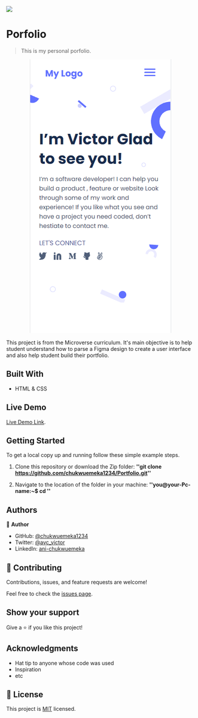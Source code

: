 ![](https://img.shields.io/badge/Microverse-blueviolet)

# Porfolio

>This is my personal porfolio.
<p align="center">
  <img src="./portfolio-screenshot.PNG"/>
</p>

This project is from the Microverse curriculum. It's main objective is to help student understand how to parse a Figma design to create a user interface and also help student build their portfolio.

## Built With

- HTML & CSS

## Live Demo

[Live Demo Link](https://chukwuemeka1234.github.io/portfolio/).

## Getting Started

To get a local copy up and running follow these simple example steps.

1. Clone this repository or download the Zip folder:
**''git clone https://github.com/chukwuemeka1234/Portfolio.git''**

2. Navigate to the location of the folder in your machine:
**''you@your-Pc-name:~$ cd <folder>''**


## Authors

👤 **Author**

- GitHub: [@chukwuemeka1234](https://github.com/chukwuemeka1234)
- Twitter: [@avc_victor](https://twitter.com/@avc_victor)
- LinkedIn: [ani-chukwuemeka](https://linkedin.com/in/ani-chukwuemeka-a65421199/)


## 🤝 Contributing

Contributions, issues, and feature requests are welcome!

Feel free to check the [issues page](../../issues/).

## Show your support

Give a ⭐️ if you like this project!

## Acknowledgments

- Hat tip to anyone whose code was used
- Inspiration
- etc

## 📝 License

This project is [MIT](./MIT.md) licensed.
